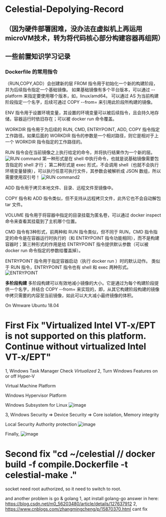# Celestial-Depolying-Record

## （因为硬件部署困难，没办法在虚拟机上再运用microVM技术，转为将代码核心部分构建容器再组网）
## 一些前置知识学习记录
### Dockerfile 的常用指令
（RUN,COPY,ADD）会创建新的层
FROM 指令用于初始化一个新的构建阶段，并为后续指令指定一个基础镜像。
如果基础镜像有多个平台版本，可以通过 --platform 来指定要使用哪个版本，如，linux/amd64。
可以通过 AS <name> 为当前构建阶段指定一个名字，后续可通过 COPY --from=<name> 来引用此阶段所构建的镜像。

ENV 指令用于设置环境变量，其设置的环境变量可以被后续指令，且会持久地存储，容器运行时依旧存在；可以被 docker run 命令覆盖。

WORKDIR 指令用于为后续的 RUN, CMD, ENTRYPOINT, ADD, COPY 指令指定工作路径。如果后面的 WORKDIR 指令的参数是一个相对路径，则它是相对于上一个 WORKDIR 指令指定的工作路径的。

RUN 指令会在当前镜像之上执行给定的命令，并将执行结果作为一个新的层。
![RUN command](https://github.com/AkiMoo/Celestial-Depolying-Record/assets/32764968/7be5beaf-c283-44c7-9519-31847c1790ed)
第一种形式是在 shell 中执行命令，也就是说基础镜像需要包含指定的 shell 才行；
第二种形式是 exec 形式，不会调用 shell（也就不会执行环境变量替换），可以执行任意可执行文件，其参数会被解析成 JSON 数组，所以需要使用双引号！
![RUN command2](https://github.com/AkiMoo/Celestial-Depolying-Record/assets/32764968/90a027f8-b417-4723-a214-c00fdce999ad)

ADD 指令用于拷贝本地文件、目录、远程文件至镜像中。

COPY 指令和 ADD 指令类似，但不支持从远程拷贝文件，此外它也不会自动解包 tar 文件。

VOLUME 指令用于将容器中指定的目录挂载为匿名卷，可以通过 docker inspect 命令来查看其挂载到了主机哪个位置。

CMD 指令有3种形式，前两种和 RUN 指令类似，但不同于 RUN，CMD 指令指定的命令是在容器运行时执行的（和 ENTRYPOINT 指令功能相同），而不是构建容器时；第三种形式的作用是给 ENTRYPOINT 指令提供默认参数（可以被 docker run 命令指定的参数给覆盖掉）。

ENTRYPOINT 指令用于指定容器启动（执行 docker run <image>）时的默认动作。 类似于 RUN 指令，ENTRYPOINT 指令也有 shell 和 exec 两种形式。
![ENTRYPOINT](https://github.com/AkiMoo/Celestial-Depolying-Record/assets/32764968/740f046b-1a30-4d55-93b6-f7592671b5b3)

**多阶段构建**
多阶段构建可以有效地减小镜像的大小。它是通过为每个构建阶段提供一个名字，并结合 COPY --from=<build-stage-name> 来实现的，即，从其它构建阶段构建的镜像中拷贝需要的内容至当前镜像，如此可以大大减小最终镜像的体积。

On Wmware Ubuntu 18.04
# First Fix "Virtualized Intel VT-x/EPT is not supported on this platform. Continue without virtualized Intel VT-x/EPT"
1, Windows Task Manager Check *Virtualized*
2, Turn Windows Features on or off 
Hyper-V

Virtual Machine Platform

Windows Hypervisor Platform

Windows Subsystem for Linux
![image](https://github.com/AkiMoo/Celestial-Depolying-Record/assets/32764968/54d47a71-f704-4d53-acae-6fa957cd4564)

3, Windows Security => Device Security => Core isolation,
Memory integrity

Local Security Authority protection
![image](https://github.com/AkiMoo/Celestial-Depolying-Record/assets/32764968/86f6442d-f6cb-4385-bbd4-4cdba96ceb3d)

Finally,
![image](https://github.com/AkiMoo/Celestial-Depolying-Record/assets/32764968/466ce5dd-e996-44b1-a797-933ec65d313c)

# Second fix "cd ~/celestial // docker build -f compile.Dockerfile -t celestial-make ."

socket need root authorized, so it need to switch to root.

and another problem is go & golang
1, apt install golang-go
answer in here: https://blog.csdn.net/m0_56203480/article/details/127637912
2, https://www.cnblogs.com/zhangmingcheng/p/15870370.html cant fix
